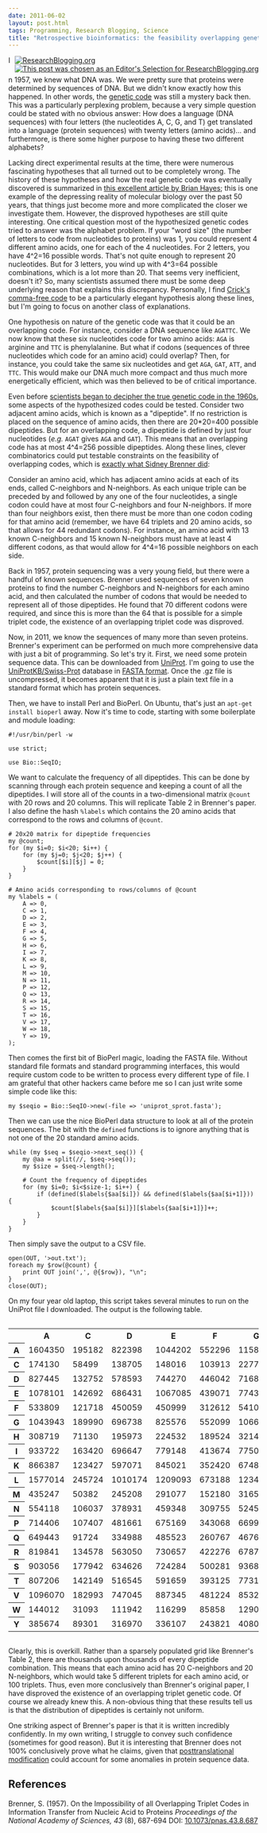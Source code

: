 ```yaml
---
date: 2011-06-02
layout: post.html
tags: Programming, Research Blogging, Science
title: "Retrospective bioinformatics: the feasibility overlapping genetic codes"
---
```


<div style="float:right; padding: 0 0 5px 5px;"><a href="http://www.researchblogging.org"><img style="border:0;" src="/files/icons/rb2_large_gray.png" alt="ResearchBlogging.org" /></a><br>
<a href="http://researchblogging.org/news/?p=2724"><img alt="This post was chosen as an Editor's Selection for ResearchBlogging.org" src="/files/icons/rb_editors-selection.png" style="border:0;"/></a></div>

In 1957, we knew what DNA was. We were pretty sure that proteins were determined by sequences of DNA. But we didn't know exactly how this happened. In other words, the <a href="http://en.wikipedia.org/wiki/Genetic_code">genetic code</a> was still a mystery back then. This was a particularly perplexing problem, because a very simple question could be stated with no obvious answer: How does a language (DNA sequences) with four letters (the nucleotides A, C, G, and T) get translated into a language (protein sequences) with twenty letters (amino acids)... and furthermore, is there some higher purpose to having these two different alphabets?

<!--more-->

Lacking direct experimental results at the time, there were numerous fascinating hypotheses that all turned out to be completely wrong. The history of these hypotheses and how the real genetic code was eventually discovered is summarized in <a href="http://dx.doi.org/10.1511/1998.1.8">this excellent article by Brian Hayes</a>; this is one example of the depressing reality of molecular biology over the past 50 years, that things just become more and more complicated the closer we investigate them. However, the disproved hypotheses are still quite interesting. One critical question most of the hypothesized genetic codes tried to answer was the alphabet problem. If your "word size" (the number of letters to code from nucleotides to proteins) was 1, you could represent 4 different amino acids, one for each of the 4 nucleotides. For 2 letters, you have 4^2=16 possible words. That's not quite enough to represent 20 nucleotides. But for 3 letters, you wind up with 4^3=64 possible combinations, which is a lot more than 20. That seems very inefficient, doesn't it? So, many scientists assumed there must be some deep underlying reason that explains this discrepancy. Personally, I find <a href="http://dx.doi.org/10.1073/pnas.43.5.416">Crick's comma-free code</a> to be a particularly elegant hypothesis along these lines, but I'm going to focus on another class of explanations.

One hypothesis on nature of the genetic code was that it could be an overlapping code. For instance, consider a DNA sequence like `AGATTC`. We now know that these six nucleotides code for two amino acids: `AGA` is arginine and `TTC` is phenylalanine. But what if codons (sequences of three nucleotides which code for an amino acid) could overlap? Then, for instance, you could take the same six nucleotides and get `AGA`, `GAT`, `ATT`, and `TTC`. This would make our DNA much more compact and thus much more energetically efficient, which was then believed to be of critical importance.

Even before <a href="http://nobelprize.org/educational/medicine/gene-code/history.html">scientists began to decipher the true genetic code in the 1960s</a>, some aspects of the hypothesized codes could be tested. Consider two adjacent amino acids, which is known as a "dipeptide". If no restriction is placed on the sequence of amino acids, then there are 20*20=400 possible dipeptides. But for an overlapping code, a dipeptide is defined by just four nucleotides (<i>e.g.</i> `AGAT` gives `AGA` and `GAT`). This means that an overlapping code has at most 4^4=256 possible dipeptides. Along these lines, clever combinatorics could put testable constraints on the feasibility of overlapping codes, which is <a href="http://dx.doi.org/10.1073/pnas.43.8.687">exactly what Sidney Brenner did</a>:

Consider an amino acid, which has adjacent amino acids at each of its ends, called C-neighbors and N-neighbors. As each unique triple can be preceded by and followed by any one of the four nucleotides, a single codon could have at most four C-neighbors and four N-neighbors. If more than four neighbors exist, then there must be more than one codon coding for that amino acid (remember, we have 64 triplets and 20 amino acids, so that allows for 44 redundant codons). For instance, an amino acid with 13 known C-neighbors and 15 known N-neighbors must have at least 4 different codons, as that would allow for 4^4=16 possible neighbors on each side.

Back in 1957, protein sequencing was a very young field, but there were a handful of known sequences. Brenner used sequences of seven known proteins to find the number C-neighbors and N-neighbors for each amino acid, and then calculated the number of codons that would be needed to represent all of those dipeptides. He found that 70 different codons were required, and since this is more than the 64 that is possible for a simple triplet code, the existence of an overlapping triplet code was disproved.

Now, in 2011, we know the sequences of many more than seven proteins. Brenner's experiment can be performed on much more comprehensive data with just a bit of programming. So let's try it. First, we need some protein sequence data. This can be downloaded from <a href="http://www.uniprot.org/">UniProt</a>. I'm going to use the <a href="http://www.uniprot.org/downloads">UniProtKB/Swiss-Prot</a> database in <a href="http://en.wikipedia.org/wiki/FASTA_format">FASTA format</a>. Once the .gz file is uncompressed, it becomes apparent that it is just a plain text file in a standard format which has protein sequences.

Then, we have to install Perl and BioPerl. On Ubuntu, that's just an `apt-get install bioperl` away. Now it's time to code, starting with some boilerplate and module loading:

    #!/usr/bin/perl -w

    use strict;

    use Bio::SeqIO;

We want to calculate the frequency of all dipeptides. This can be done by scanning through each protein sequence and keeping a count of all the dipeptides. I will store all of the counts in a two-dimensional matrix `@count` with 20 rows and 20 columns. This will replicate Table 2 in Brenner's paper. I also define the hash `%labels` which contains the 20 amino acids that correspond to the rows and columns of `@count`.

    # 20x20 matrix for dipeptide frequencies
    my @count;
    for (my $i=0; $i<20; $i++) {
        for (my $j=0; $j<20; $j++) {
            $count[$i][$j] = 0;
        }
    }

    # Amino acids corresponding to rows/columns of @count
    my %labels = (
        A => 0,
        C => 1,
        D => 2,
        E => 3,
        F => 4,
        G => 5,
        H => 6,
        I => 7,
        K => 8,
        L => 9,
        M => 10,
        N => 11,
        P => 12,
        Q => 13,
        R => 14,
        S => 15,
        T => 16,
        V => 17,
        W => 18,
        Y => 19,
    );

Then comes the first bit of BioPerl magic, loading the FASTA file. Without standard file formats and standard programming interfaces, this would require custom code to be written to process every different type of file. I am grateful that other hackers came before me so I can just write some simple code like this:

    my $seqio = Bio::SeqIO->new(-file => 'uniprot_sprot.fasta');

Then we can use the nice BioPerl data structure to look at all of the protein sequences. The bit with the `defined` functions is to ignore anything that is not one of the 20 standard amino acids.

    while (my $seq = $seqio->next_seq()) {
        my @aa = split(//, $seq->seq());
        my $size = $seq->length();

        # Count the frequency of dipeptides
        for (my $i=0; $i<$size-1; $i++) {
            if (defined($labels{$aa[$i]}) && defined($labels{$aa[$i+1]})) {
                $count[$labels{$aa[$i]}][$labels{$aa[$i+1]}]++;
            }
        }
    }

Then simply save the output to a CSV file.

    open(OUT, '>out.txt');
    foreach my $row(@count) {
        print OUT join(',', @{$row}), "\n";
    }
    close(OUT);

On my four year old laptop, this script takes several minutes to run on the UniProt file I downloaded. The output is the following table.

<div style="margin-bottom: 1em; overflow: scroll; overflow-y: hidden;">
<table>
<tr><th></th><th>A</th><th>C</th><th>D</th><th>E</th><th>F</th><th>G</th><th>H</th><th>I</th><th>K</th><th>L</th><th>M</th><th>N</th><th>P</th><th>Q</th><th>R</th><th>S</th><th>T</th><th>V</th><th>W</th><th>Y</th></tr>
<tr><th>A</th><td>1604350</td><td>195182</td><td>822398</td><td>1044202</td><td>552296</td><td>1158886</td><td>320361</td><td>883073</td><td>857065</td><td>1588339</td><td>357454</td><td>529350</td><td>645313</td><td>613666</td><td>874430</td><td>939788</td><td>785165</td><td>1089590</td><td>154667</td><td>392376</td></tr>
<tr><th>C</th><td>174130</td><td>58499</td><td>138705</td><td>148016</td><td>103913</td><td>227743</td><td>70985</td><td>135499</td><td>130730</td><td>235749</td><td>45384</td><td>103432</td><td>139410</td><td>99012</td><td>144379</td><td>190093</td><td>130271</td><td>161362</td><td>31710</td><td>81394</td></tr>
<tr><th>D</th><td>827445</td><td>132752</td><td>578593</td><td>744270</td><td>446042</td><td>716855</td><td>211155</td><td>684994</td><td>556923</td><td>1019856</td><td>220821</td><td>383099</td><td>479704</td><td>332924</td><td>515621</td><td>609928</td><td>495489</td><td>741802</td><td>130625</td><td>350202</td></tr>
<tr><th>E</th><td>1078101</td><td>142692</td><td>686431</td><td>1067085</td><td>439071</td><td>774305</td><td>267415</td><td>817232</td><td>891635</td><td>1225847</td><td>299511</td><td>550953</td><td>439135</td><td>537320</td><td>745843</td><td>662946</td><td>635891</td><td>866060</td><td>127733</td><td>341910</td></tr>
<tr><th>F</th><td>533809</td><td>121718</td><td>450059</td><td>450999</td><td>312612</td><td>541059</td><td>169544</td><td>435875</td><td>381373</td><td>687454</td><td>146401</td><td>310279</td><td>311603</td><td>252249</td><td>355298</td><td>541662</td><td>402970</td><td>480058</td><td>85220</td><td>234312</td></tr>
<tr><th>G</th><td>1043943</td><td>189990</td><td>696738</td><td>825576</td><td>552099</td><td>1066213</td><td>320105</td><td>830120</td><td>829867</td><td>1215270</td><td>312678</td><td>479838</td><td>512268</td><td>484335</td><td>750996</td><td>864545</td><td>722355</td><td>951778</td><td>158808</td><td>411564</td></tr>
<tr><th>H</th><td>308719</td><td>71130</td><td>195973</td><td>224532</td><td>189524</td><td>321458</td><td>138965</td><td>258138</td><td>198526</td><td>437238</td><td>84493</td><td>161914</td><td>260307</td><td>177599</td><td>242326</td><td>273822</td><td>220482</td><td>271193</td><td>49896</td><td>147018</td></tr>
<tr><th>I</th><td>933722</td><td>163420</td><td>696647</td><td>779148</td><td>413674</td><td>775075</td><td>248568</td><td>689560</td><td>665501</td><td>998339</td><td>209124</td><td>505839</td><td>536561</td><td>394941</td><td>586852</td><td>749331</td><td>633140</td><td>745150</td><td>103013</td><td>322834</td></tr>
<tr><th>K</th><td>866387</td><td>123427</td><td>597071</td><td>845021</td><td>352420</td><td>674838</td><td>224900</td><td>689040</td><td>833329</td><td>999805</td><td>230527</td><td>499704</td><td>478812</td><td>433871</td><td>618957</td><td>649117</td><td>592149</td><td>734724</td><td>102558</td><td>330326</td></tr>
<tr><th>L</th><td>1577014</td><td>245724</td><td>1010174</td><td>1209093</td><td>673188</td><td>1234601</td><td>415640</td><td>973104</td><td>1078886</td><td>1774109</td><td>368336</td><td>737749</td><td>915158</td><td>726217</td><td>1038774</td><td>1248515</td><td>982929</td><td>1164291</td><td>180014</td><td>472504</td></tr>
<tr><th>M</th><td>435247</td><td>50382</td><td>245208</td><td>291077</td><td>152180</td><td>316570</td><td>95204</td><td>251080</td><td>290926</td><td>413850</td><td>117451</td><td>199689</td><td>215996</td><td>174459</td><td>242775</td><td>319577</td><td>261128</td><td>304354</td><td>36375</td><td>108406</td></tr>
<tr><th>N</th><td>554118</td><td>106037</td><td>378931</td><td>459348</td><td>309755</td><td>524590</td><td>166632</td><td>520787</td><td>453269</td><td>714592</td><td>162639</td><td>418656</td><td>421842</td><td>292950</td><td>368217</td><td>491895</td><td>385191</td><td>503131</td><td>87700</td><td>248285</td></tr>
<tr><th>P</th><td>714406</td><td>107407</td><td>481661</td><td>675169</td><td>343068</td><td>669937</td><td>203444</td><td>445798</td><td>438734</td><td>798215</td><td>172183</td><td>325933</td><td>504394</td><td>354379</td><td>426646</td><td>616487</td><td>475868</td><td>653357</td><td>98682</td><td>260902</td></tr>
<tr><th>Q</th><td>649443</td><td>91724</td><td>334988</td><td>485523</td><td>260767</td><td>467674</td><td>178795</td><td>427814</td><td>430406</td><td>746243</td><td>170464</td><td>286123</td><td>347358</td><td>445493</td><td>443371</td><td>421132</td><td>367001</td><td>493498</td><td>84418</td><td>205712</td></tr>
<tr><th>R</th><td>819841</td><td>134578</td><td>563050</td><td>730657</td><td>422276</td><td>678711</td><td>256094</td><td>614800</td><td>596058</td><td>1017683</td><td>227775</td><td>397183</td><td>460706</td><td>434279</td><td>715987</td><td>614290</td><td>491147</td><td>696504</td><td>117367</td><td>322554</td></tr>
<tr><th>S</th><td>903056</td><td>177942</td><td>634626</td><td>724284</td><td>500281</td><td>936876</td><td>281252</td><td>691235</td><td>663922</td><td>1189788</td><td>251608</td><td>489757</td><td>610758</td><td>477067</td><td>653919</td><td>1039613</td><td>671654</td><td>797089</td><td>139655</td><td>353170</td></tr>
<tr><th>T</th><td>807206</td><td>142149</td><td>516545</td><td>591659</td><td>393125</td><td>773111</td><td>226037</td><td>601197</td><td>500720</td><td>1020373</td><td>201492</td><td>376965</td><td>571417</td><td>354351</td><td>496334</td><td>668873</td><td>600541</td><td>739356</td><td>109986</td><td>277183</td></tr>
<tr><th>V</th><td>1096070</td><td>182993</td><td>747045</td><td>887345</td><td>481224</td><td>853259</td><td>265110</td><td>790477</td><td>735570</td><td>1233197</td><td>281514</td><td>506873</td><td>606861</td><td>441079</td><td>686430</td><td>835395</td><td>741120</td><td>974728</td><td>129389</td><td>346900</td></tr>
<tr><th>W</th><td>144012</td><td>31093</td><td>111942</td><td>116299</td><td>85858</td><td>129009</td><td>50467</td><td>119014</td><td>115293</td><td>225991</td><td>49921</td><td>91136</td><td>77790</td><td>99612</td><td>121738</td><td>125757</td><td>99874</td><td>129496</td><td>31518</td><td>62207</td></tr>
<tr><th>Y</th><td>385674</td><td>89301</td><td>316970</td><td>336107</td><td>243821</td><td>408022</td><td>136323</td><td>314029</td><td>290346</td><td>529055</td><td>105459</td><td>237805</td><td>246395</td><td>232667</td><td>318950</td><td>359767</td><td>286293</td><td>352826</td><td>66302</td><td>190585</td></tr>
</table>
</div>

Clearly, this is overkill. Rather than a sparsely populated grid like Brenner's Table 2, there are thousands upon thousands of every dipeptide combination. This means that each amino acid has 20 C-neighbors and 20 N-neighbors, which would take 5 different triplets for each amino acid, or 100 triplets. Thus, even more conclusively than Brenner's original paper, I have disproved the existence of an overlapping triplet genetic code. Of course we already knew this. A non-obvious thing that these results tell us is that the distribution of dipeptides is certainly not uniform.

One striking aspect of Brenner's paper is that it is written incredibly confidently. In my own writing, I struggle to convey such confidence (sometimes for good reason). But it is interesting that Brenner does not 100% conclusively prove what he claims, given that <a href="http://en.wikipedia.org/wiki/Posttranslational_modification">posttranslational modification</a> could account for some anomalies in protein sequence data.

## References

<span class="Z3988" title="ctx_ver=Z39.88-2004&rft_val_fmt=info%3Aofi%2Ffmt%3Akev%3Amtx%3Ajournal&rft.jtitle=Proceedings+of+the+National+Academy+of+Sciences&rft_id=info%3Adoi%2F10.1073%2Fpnas.43.8.687&rfr_id=info%3Asid%2Fresearchblogging.org&rft.atitle=On+the+Impossibility+of+all+Overlapping+Triplet+Codes+in+Information+Transfer+from+Nucleic+Acid+to+Proteins&rft.issn=0027-8424&rft.date=1957&rft.volume=43&rft.issue=8&rft.spage=687&rft.epage=694&rft.artnum=http%3A%2F%2Fwww.pnas.org%2Fcgi%2Fdoi%2F10.1073%2Fpnas.43.8.687&rft.au=Brenner%2C+S.&rfe_dat=bpr3.included=1;bpr3.tags=Biology%2CBioinformatics%2C+Computational+Biology">Brenner, S. (1957). On the Impossibility of all Overlapping Triplet Codes in Information Transfer from Nucleic Acid to Proteins <span style="font-style: italic;">Proceedings of the National Academy of Sciences, 43</span> (8), 687-694 DOI: <a rev="review" href="http://dx.doi.org/10.1073/pnas.43.8.687">10.1073/pnas.43.8.687</a></span>
